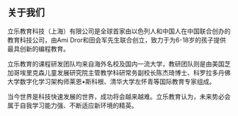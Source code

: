 ## 关于我们

立乐教育科技（上海）有限公司是全球首家由以色列人和中国人在中国联合创办的教育科技公司，由Ami Dror和田会军先生联合创立，致力于为6-18岁的孩子提供最具创新的编程教育。

立乐教育的课程研发团队均来自海外名校及国内一流大学，教研团队则是由美国芝加哥埃里克森儿童发展研究院主管教学科研常务副校长陈杰琦博士、科罗拉多丹佛大学数字化学习架构师莱恩•斯科根、清华大学左怀青等国际教育专家组成。

当今世界是科技快速发展的世界，成功将会越来越难。立乐教育认为，未来势必会属于自我学习能力强、不断适应新环境的精英。